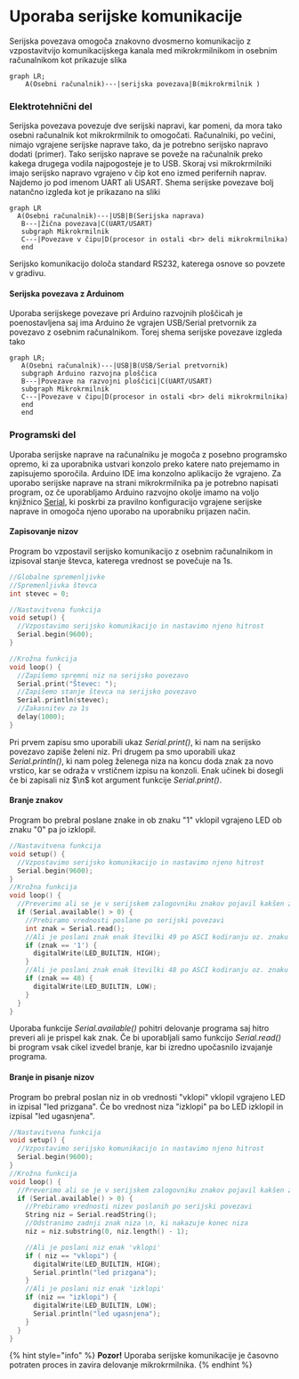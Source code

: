 # Uporaba serijske komunikacije

Serijska povezava omogoča znakovno dvosmerno komunikacijo z vzpostavitvijo komunikacijskega kanala med mikrokrmilnikom in osebnim računalnikom kot prikazuje slika

```mermaid
graph LR;
    A(Osebni računalnik)---|serijska povezava|B(mikrokrmilnik )
```

### Elektrotehnični del

Serijska povezava povezuje dve serijski napravi, kar pomeni, da mora tako osebni računalnik kot mikrokrmilnik to omogočati. Računalniki, po večini, nimajo vgrajene serijske naprave tako, da je potrebno serijsko napravo dodati (primer). Tako serijsko naprave se poveže na računalnik preko kakega drugega vodila najpogosteje je to USB. Skoraj vsi mikrokrmilniki imajo serijsko napravo vgrajeno v čip kot eno izmed perifernih naprav. Najdemo jo pod imenom UART ali USART. Shema serijske povezave bolj natančno izgleda kot je prikazano na sliki

```mermaid
graph LR
  A(Osebni računalnik)---|USB|B(Serijska naprava)
   B---|Žična povezava|C(UART/USART)
   subgraph Mikrokrmilnik
   C---|Povezave v čipu|D(procesor in ostali <br> deli mikrokrmilnika)
   end
```

Serijsko komunikacijo določa standard RS232, katerega osnove so povzete v gradivu.

#### Serijska povezava z Arduinom

Uporaba serijskege povezave pri Arduino razvojnih ploščicah je poenostavljena saj ima Arduino že vgrajen USB/Serial pretvornik za povezavo z osebnim računalnikom. Torej shema serijske povezave izgleda tako

```mermaid
graph LR;
   A(Osebni računalnik)---|USB|B(USB/Serial pretvornik)
   subgraph Arduino razvojna ploščica
   B---|Povezave na razvojni ploščici|C(UART/USART)
   subgraph Mikrokrmilnik
   C---|Povezave v čipu|D(procesor in ostali <br> deli mikrokrmilnika)
   end
   end
```

### Programski del

Uporaba serijske naprave na računalniku je mogoča z posebno programsko opremo, ki za uporabnika ustvari konzolo preko katere nato prejemamo in zapisujemo sporočila. Arduino IDE ima konzolno aplikacijo že vgrajeno. Za uporabo serijske naprave na strani mikrokrmilnika pa je potrebno napisati program, oz če uporabljamo Arduino razvojno okolje imamo na voljo knjižnico [Serial](https://www.arduino.cc/reference/en/language/functions/communication/serial/), ki poskrbi za pravilno konfiguracijo vgrajene serijske naprave in omogoča njeno uporabo na uporabniku prijazen način.

#### Zapisovanje nizov

Program bo vzpostavil serijsko komunikacijo z osebnim računalnikom in izpisoval stanje števca, katerega vrednost se povečuje na 1s.

```c
//Globalne spremenljivke
//Spremenljivka števca
int stevec = 0;

//Nastavitvena funkcija
void setup() {
  //Vzpostavimo serijsko komunikacijo in nastavimo njeno hitrost
  Serial.begin(9600);
}

//Krožna funkcija
void loop() {
  //Zapišemo spremni niz na serijsko povezavo
  Serial.print("Števec: ");
  //Zapišemo stanje števca na serijsko povezavo
  Serial.println(stevec);
  //Zakasnitev za 1s
  delay(1000);
}
```

Pri prvem zapisu smo uporabili ukaz _Serial.print()_, ki nam na serijsko povezavo zapiše želeni niz. Pri drugem pa smo uporabili ukaz _Serial.println()_, ki nam poleg želenega niza na koncu doda znak za novo vrstico, kar se odraža v vrstičnem izpisu na konzoli. Enak učinek bi dosegli če bi zapisali niz $\n$ kot argument funkcije _Serial.print()_.

#### Branje znakov

Program bo prebral poslane znake in ob znaku "1" vklopil vgrajeno LED ob znaku "0" pa jo izklopil.

```c
//Nastavitvena funkcija
void setup() {
  //Vzpostavimo serijsko komunikacijo in nastavimo njeno hitrost
  Serial.begin(9600);
}
//Krožna funkcija
void loop() {
  //Preverimo ali se je v serijskem zalogovniku znakov pojavil kakšen znak
  if (Serial.available() > 0) {
    //Prebiramo vrednosti poslane po serijski povezavi
    int znak = Serial.read();
    //Ali je poslani znak enak številki 49 po ASCI kodiranju oz. znaku '1'
    if (znak == '1') {
      digitalWrite(LED_BUILTIN, HIGH);
    }
    //Ali je poslani znak enak številki 48 po ASCI kodiranju oz. znaku '0'
    if (znak == 48) {
      digitalWrite(LED_BUILTIN, LOW);
    }
  }
}
```

Uporaba funkcije _Serial.available()_ pohitri delovanje programa saj hitro preveri ali je prispel kak znak. Če bi uporabljali samo funkcijo _Serial.read()_ bi program vsak cikel izvedel branje, kar bi izredno upočasnilo izvajanje programa.

#### Branje in pisanje nizov

Program bo prebral poslan niz in ob vrednosti "vklopi" vklopil vgrajeno LED in izpisal "led prizgana". Če bo vrednost niza "izklopi" pa bo LED izklopil in izpisal "led ugasnjena".

```c
//Nastavitvena funkcija
void setup() {
  //Vzpostavimo serijsko komunikacijo in nastavimo njeno hitrost
  Serial.begin(9600);
}
//Krožna funkcija
void loop() {
  //Preverimo ali se je v serijskem zalogovniku znakov pojavil kakšen znak
  if (Serial.available() > 0) {
    //Prebiramo vrednosti nizev poslanih po serijski povezavi
    String niz = Serial.readString();
    //Odstranimo zadnji znak niza \n, ki nakazuje konec niza
    niz = niz.substring(0, niz.length() - 1);

    //Ali je poslani niz enak 'vklopi'
    if ( niz == "vklopi") {
      digitalWrite(LED_BUILTIN, HIGH);
      Serial.println("led prizgana");
    }
    //Ali je poslani niz enak 'izklopi'
    if (niz == "izklopi") {
      digitalWrite(LED_BUILTIN, LOW);
      Serial.println("led ugasnjena");
    }
  }
}
```

{% hint style="info" %}
**Pozor!** Uporaba serijske komunikacije je časovno potraten proces in zavira delovanje mikrokrmilnika.
{% endhint %}
